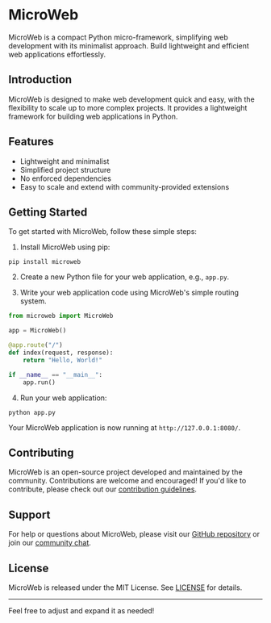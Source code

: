 # MicroWeb

MicroWeb is a compact Python micro-framework, simplifying web development with its minimalist approach. Build lightweight and efficient web applications effortlessly.

## Introduction

MicroWeb is designed to make web development quick and easy, with the flexibility to scale up to more complex projects. It provides a lightweight framework for building web applications in Python.

## Features

- Lightweight and minimalist
- Simplified project structure
- No enforced dependencies
- Easy to scale and extend with community-provided extensions

## Getting Started

To get started with MicroWeb, follow these simple steps:

1. Install MicroWeb using pip:

```
pip install microweb
```

2. Create a new Python file for your web application, e.g., `app.py`.

3. Write your web application code using MicroWeb's simple routing system.

```python
from microweb import MicroWeb

app = MicroWeb()

@app.route("/")
def index(request, response):
    return "Hello, World!"

if __name__ == "__main__":
    app.run()
```

4. Run your web application:

```
python app.py
```

Your MicroWeb application is now running at `http://127.0.0.1:8080/`.

## Contributing

MicroWeb is an open-source project developed and maintained by the community. Contributions are welcome and encouraged! If you'd like to contribute, please check out our [contribution guidelines](CONTRIBUTING.md).

## Support

For help or questions about MicroWeb, please visit our [GitHub repository](https://github.com/microweb/microweb) or join our [community chat](https://discord.gg/microweb).

## License

MicroWeb is released under the MIT License. See [LICENSE](LICENSE) for details.

---

Feel free to adjust and expand it as needed!
